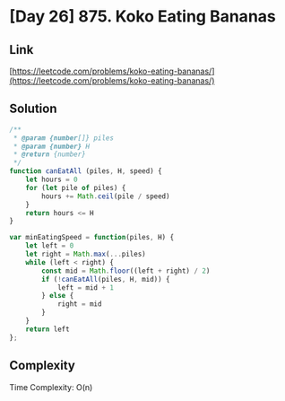# [Day 26] 875. Koko Eating Bananas

<a name="0pSW6"></a>
## Link
[https://leetcode.com/problems/koko-eating-bananas/](https://leetcode.com/problems/koko-eating-bananas/)
<a name="AHEPs"></a>
## Solution
```javascript
/**
 * @param {number[]} piles
 * @param {number} H
 * @return {number}
 */
function canEatAll (piles, H, speed) {
    let hours = 0
    for (let pile of piles) {
        hours += Math.ceil(pile / speed)
    }
    return hours <= H
}

var minEatingSpeed = function(piles, H) {
    let left = 0
    let right = Math.max(...piles)
    while (left < right) {
        const mid = Math.floor((left + right) / 2)
        if (!canEatAll(piles, H, mid)) {
            left = mid + 1
        } else {
            right = mid
        }
    }
    return left
};

```
<a name="REe3C"></a>
## Complexity
Time Complexity: O(n)
